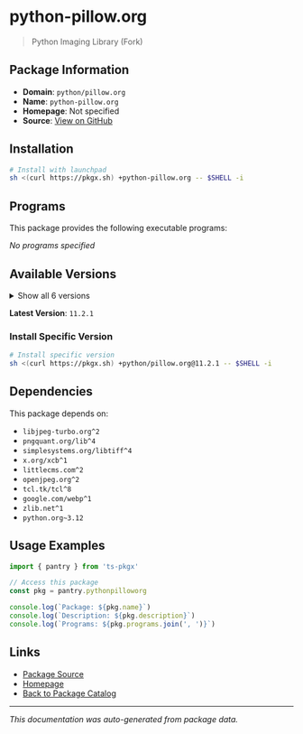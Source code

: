 # python-pillow.org

> Python Imaging Library (Fork)

## Package Information

- **Domain**: `python/pillow.org`
- **Name**: `python-pillow.org`
- **Homepage**: Not specified
- **Source**: [View on GitHub](https://github.com/pkgxdev/pantry/tree/main/projects/python-pillow.org/package.yml)

## Installation

```bash
# Install with launchpad
sh <(curl https://pkgx.sh) +python-pillow.org -- $SHELL -i
```

## Programs

This package provides the following executable programs:

*No programs specified*

## Available Versions

<details>
<summary>Show all 6 versions</summary>

- `11.2.1`, `11.1.0`, `11.0.0`, `10.4.0`, `10.3.0`
- `10.2.0`

</details>

**Latest Version**: `11.2.1`

### Install Specific Version

```bash
# Install specific version
sh <(curl https://pkgx.sh) +python/pillow.org@11.2.1 -- $SHELL -i
```

## Dependencies

This package depends on:

- `libjpeg-turbo.org^2`
- `pngquant.org/lib^4`
- `simplesystems.org/libtiff^4`
- `x.org/xcb^1`
- `littlecms.com^2`
- `openjpeg.org^2`
- `tcl.tk/tcl^8`
- `google.com/webp^1`
- `zlib.net^1`
- `python.org~3.12`

## Usage Examples

```typescript
import { pantry } from 'ts-pkgx'

// Access this package
const pkg = pantry.pythonpilloworg

console.log(`Package: ${pkg.name}`)
console.log(`Description: ${pkg.description}`)
console.log(`Programs: ${pkg.programs.join(', ')}`)
```

## Links

- [Package Source](https://github.com/pkgxdev/pantry/tree/main/projects/python-pillow.org/package.yml)
- [Homepage](#)
- [Back to Package Catalog](../package-catalog.md)

---

*This documentation was auto-generated from package data.*
